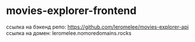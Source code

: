 # movies-explorer-frontend

ссылка на бэкенд репо: https://github.com/leromelee/movies-explorer-api
ссылка на домен: leromelee.nomoredomains.rocks
